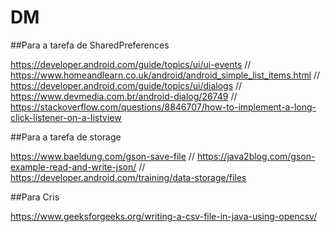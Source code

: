# DM

##Para a tarefa de SharedPreferences

https://developer.android.com/guide/topics/ui/ui-events  //  
https://www.homeandlearn.co.uk/android/android_simple_list_items.html  //  
https://developer.android.com/guide/topics/ui/dialogs  //  
https://www.devmedia.com.br/android-dialog/26749  //  
https://stackoverflow.com/questions/8846707/how-to-implement-a-long-click-listener-on-a-listview

##Para a tarefa de storage

https://www.baeldung.com/gson-save-file  // 
https://java2blog.com/gson-example-read-and-write-json/  //  
https://developer.android.com/training/data-storage/files


##Para Cris

https://www.geeksforgeeks.org/writing-a-csv-file-in-java-using-opencsv/
